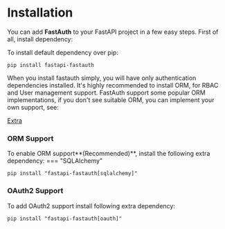 # Installation

You can add **FastAuth** to your FastAPI project in a few easy steps. First of all, install dependency:

To install default dependency over pip:
```
pip install fastapi-fastauth
```
When you install fastauth simply, you will have only authentication dependencies installed. It's highly recommended to install ORM,
for RBAC and User management support. FastAuth support some popular ORM implementations, if you don't see suitable ORM, you can
implement your own support, see:

[Extra](/)

### ORM Support
To enable ORM support**(Recommended)**, install the following extra dependency:
=== "SQLAlchemy"
```
pip install "fastapi-fastauth[sqlalchemy]"
```

### OAuth2 Support
To add OAuth2 support install following extra dependency:
```
pip install "fastapi-fastauth[oauth]"
```
